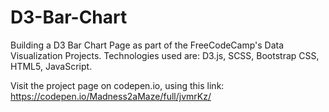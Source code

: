 # D3-Bar-Chart
Building a D3 Bar Chart Page as part of the FreeCodeCamp's Data Visualization Projects. Technologies used are: D3.js, SCSS, Bootstrap CSS, HTML5, JavaScript.

Visit the project page on codepen.io, using this link: https://codepen.io/Madness2aMaze/full/jvmrKz/
